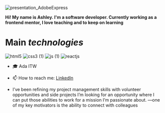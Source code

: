  

![presentation_AdobeExpress](https://user-images.githubusercontent.com/89202684/202572390-1f0e9f96-3f65-4bce-99c4-8b0e9bf015af.gif) 

**Hi! My name is Ashley. I'm a software developer. Currently working as a frontend mentor, I love teaching and to keep on learning**


# **Main** _technologies_

![html5](https://user-images.githubusercontent.com/89202684/202577353-3e58325c-9d02-4509-893e-fab37a0b5563.svg)
![css3 (1)](https://user-images.githubusercontent.com/89202684/202577980-4b8cad31-c9eb-405c-9f25-05c8a3cd05e5.svg)
![js (1)](https://user-images.githubusercontent.com/89202684/202577203-f1e71e39-f26d-4294-be32-4340e590c9fd.svg)
![reactjs](https://user-images.githubusercontent.com/89202684/202576880-d17fc5fa-0166-43e9-94d1-ac6651954441.svg)

- 🎓 Ada ITW
- 📫 How to reach me: [LinkedIn](https://www.linkedin.com/in/ashley-zamudio-452b96236/)

- I’ve been refining my project management skills with volunteer opportunities and side projects I’m looking for an opportunity where I can put those abilities to work for a mission I’m passionate about. —one of my key motivators is the ability to connect with colleagues 
<!--
**ashleyzam/ashleyzam** is a ✨ _special_ ✨ repository because its `README.md` (this file) appears on your GitHub profile.
--/>
Here are some ideas to get you started:




<!--


- 🌱 I’m currently learning ...
- 👯 I’m looking to collaborate on ...
- 🤔 I’m looking for help with ...
- 💬 Ask me about ...

- 😄 Pronouns: ...
- ⚡ Fun fact: ...
- 🔭 I’m currently 
--/>
